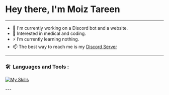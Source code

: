 # Hey there, I'm Moiz Tareen
 
---

- 👋 I'm currently working on a Discord bot and a website.
- 🌱 Interested in medical and coding.
- ⚡  I’m currently learning nothing.
- 📫 The best way to reach me is my [Discord Server](https://discord.gg/6XWTxvQEvd)


---

### 🛠 &nbsp;Languages and Tools :
<p>  
  
[![My Skills](https://skillicons.dev/icons?i=vscode,html,css,js&perline=5)](https://skillicons.dev)
  
</p>
<style="background-color:black;"> </style>
---
<!---
MoizTareen/MoizTareen is a ✨ special ✨ repository because its `README.md` (this file) appears on your GitHub profile.
You can click the Preview link to take a look at your changes.
--->
